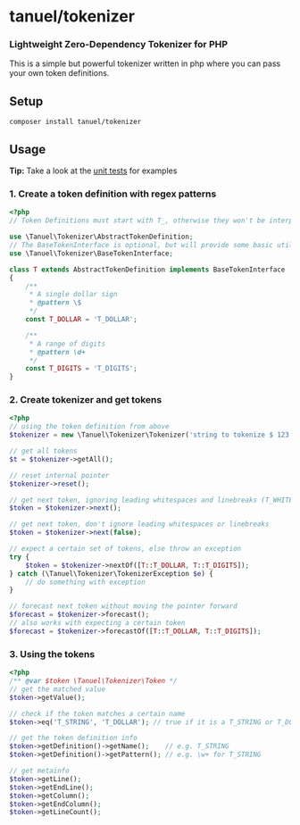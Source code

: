 # tanuel/tokenizer
### Lightweight Zero-Dependency Tokenizer for PHP

This is a simple but powerful tokenizer written in php where you can pass your own token definitions.

## Setup

    composer install tanuel/tokenizer
    
## Usage

**Tip:** Take a look at the [unit tests](./test/TokenizerTest.php) for examples

### 1. Create a token definition with regex patterns

```php
<?php
// Token Definitions must start with T_, otherwise they won't be interpreted as Tokens

use \Tanuel\Tokenizer\AbstractTokenDefinition;
// The BaseTokenInterface is optional, but will provide some basic utilities
use \Tanuel\Tokenizer\BaseTokenInterface;

class T extends AbstractTokenDefinition implements BaseTokenInterface 
{
    /**
     * A single dollar sign
     * @pattern \$
     */
    const T_DOLLAR = 'T_DOLLAR';

    /**
     * A range of digits
     * @pattern \d+
     */
    const T_DIGITS = 'T_DIGITS';
}
```

### 2. Create tokenizer and get tokens

```php
<?php
// using the token definition from above
$tokenizer = new \Tanuel\Tokenizer\Tokenizer('string to tokenize $ 123', T::class);

// get all tokens
$t = $tokenizer->getAll();

// reset internal pointer
$tokenizer->reset();

// get next token, ignoring leading whitespaces and linebreaks (T_WHITESPACE => \s+)
$token = $tokenizer->next();

// get next token, don't ignore leading whitespaces or linebreaks
$token = $tokenizer->next(false);

// expect a certain set of tokens, else throw an exception
try { 
    $token = $tokenizer->nextOf([T::T_DOLLAR, T::T_DIGITS]);
} catch (\Tanuel\Tokenizer\TokenizerException $e) { 
    // do something with exception
}

// forecast next token without moving the pointer forward
$forecast = $tokenizer->forecast();
// also works with expecting a certain token
$forecast = $tokenizer->forecastOf([T::T_DOLLAR, T::T_DIGITS]);
```

### 3. Using the tokens

```php
<?php
/** @var $token \Tanuel\Tokenizer\Token */
// get the matched value
$token->getValue();

// check if the token matches a certain name
$token->eq('T_STRING', 'T_DOLLAR'); // true if it is a T_STRING or T_DOLLAR

// get the token definition info
$token->getDefinition()->getName();    // e.g. T_STRING
$token->getDefinition()->getPattern(); // e.g. \w+ for T_STRING

// get metainfo
$token->getLine();
$token->getEndLine();
$token->getColumn();
$token->getEndColumn();
$token->getLineCount();
```
